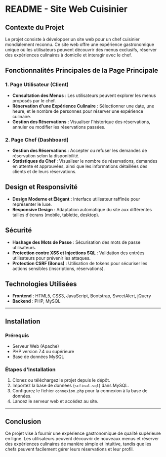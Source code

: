 # README - Site Web Cuisinier

## Contexte du Projet

Le projet consiste à développer un site web pour un chef cuisinier mondialement reconnu. Ce site web offre une expérience gastronomique unique où les utilisateurs peuvent découvrir des menus exclusifs, réserver des expériences culinaires à domicile et interagir avec le chef.

## Fonctionnalités Principales de la Page Principale

### 1. **Page Utilisateur (Client)**

- **Consultation des Menus** : Les utilisateurs peuvent explorer les menus proposés par le chef.
- **Réservation d'une Expérience Culinaire** : Sélectionner une date, une heure, et le nombre de personnes pour réserver une expérience culinaire.
- **Gestion des Réservations** : Visualiser l'historique des réservations, annuler ou modifier les réservations passées.

### 2. **Page Chef (Dashboard)**

- **Gestion des Réservations** : Accepter ou refuser les demandes de réservation selon la disponibilité.
- **Statistiques du Chef** : Visualiser le nombre de réservations, demandes en attente et approuvées, ainsi que les informations détaillées des clients et de leurs réservations.

## Design et Responsivité

- **Design Moderne et Élégant** : Interface utilisateur raffinée pour représenter le luxe.
- **Responsive Design** : Adaptation automatique du site aux différentes tailles d'écrans (mobile, tablette, desktop).

## Sécurité

- **Hashage des Mots de Passe** : Sécurisation des mots de passe utilisateurs.
- **Protection contre XSS et Injections SQL** : Validation des entrées utilisateurs pour prévenir les attaques.
- **Protection CSRF (Bonus)** : Utilisation de tokens pour sécuriser les actions sensibles (inscriptions, réservations).

## Technologies Utilisées

- **Frontend** : HTML5, CSS3, JavaScript, Bootstrap, SweetAlert, jQuery
- **Backend** : PHP, MySQL

---

## Installation

### Prérequis

- Serveur Web (Apache)
- PHP version 7.4 ou supérieure
- Base de données MySQL

### Étapes d'Installation

1. Clonez ou téléchargez le projet depuis le dépôt.
2. Importez la base de données (`scfinal.sql`) dans MySQL.
3. Configurez le fichier `connexion.php` pour la connexion à la base de données.
4. Lancez le serveur web et accédez au site.

---

## Conclusion

Ce projet vise à fournir une expérience gastronomique de qualité supérieure en ligne. Les utilisateurs peuvent découvrir de nouveaux menus et réserver des expériences culinaires de manière simple et intuitive, tandis que les chefs peuvent facilement gérer leurs réservations et leur profil.
